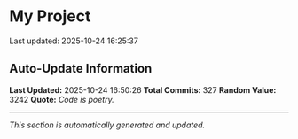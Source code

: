 # My Project


Last updated: 2025-10-24 16:25:37














































































































































































































































































































































































































































































































































































































































































































































## Auto-Update Information

**Last Updated:** 2025-10-24 16:50:26
**Total Commits:** 327
**Random Value:** 3242
**Quote:** _Code is poetry._

---
_This section is automatically generated and updated._
